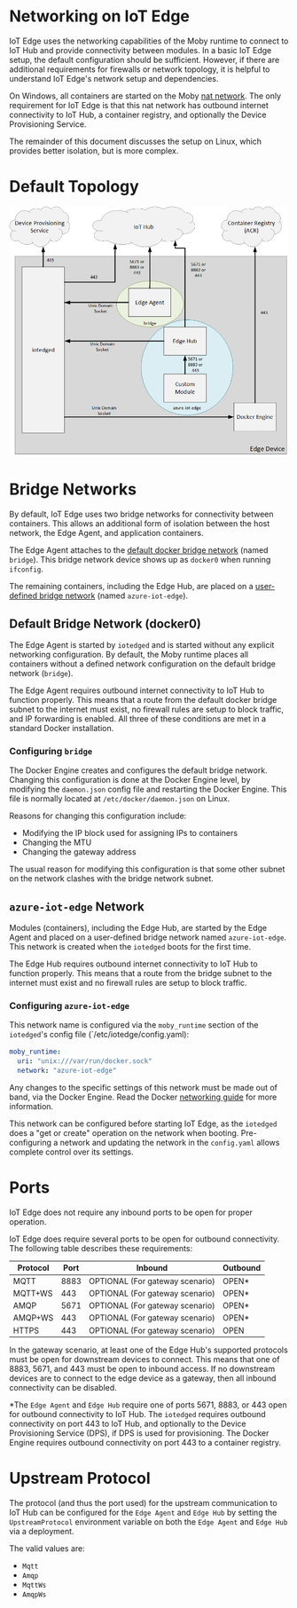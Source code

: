# Networking on IoT Edge

IoT Edge uses the networking capabilities of the Moby runtime to connect to IoT Hub and provide connectivity between modules.
In a basic IoT Edge setup, the default configuration should be sufficient.
However, if there are additional requirements for firewalls or network topology, it is helpful to understand IoT Edge's network setup and dependencies.

On Windows, all containers are started on the Moby [nat network][3]. The only requirement for IoT Edge is that this nat network has outbound internet connectivity to IoT Hub, a container registry, and optionally the Device Provisioning Service.

The remainder of this document discusses the setup on Linux, which provides better isolation, but is more complex.

# Default Topology

![IoT Edge network][network]

# Bridge Networks

By default, IoT Edge uses two bridge networks for connectivity between containers.
This allows an additional form of isolation between the host network, the Edge Agent, and application containers.

The Edge Agent attaches to the [default docker bridge network][1] (named `bridge`).
This bridge network device shows up as `docker0` when running `ifconfig`.

The remaining containers, including the Edge Hub, are placed on a [user-defined bridge network][2] (named `azure-iot-edge`).

## Default Bridge Network (docker0)

The Edge Agent is started by `iotedged` and is started without any explicit networking configuration.
By default, the Moby runtime places all containers without a defined network configuration on the default bridge network (`bridge`).

The Edge Agent requires outbound internet connectivity to IoT Hub to function properly.
This means that a route from the default docker bridge subnet to the internet must exist, no firewall rules are setup to block traffic, and IP forwarding is enabled.
All three of these conditions are met in a standard Docker installation.

### Configuring `bridge`

The Docker Engine creates and configures the default bridge network.
Changing this configuration is done at the Docker Engine level, by modifying the `daemon.json` config file and restarting the Docker Engine.
This file is normally located at `/etc/docker/daemon.json` on Linux.

Reasons for changing this configuration include:
* Modifying the IP block used for assigning IPs to containers
* Changing the MTU
* Changing the gateway address

The usual reason for modifying this configuration is that some other subnet on the network clashes with the bridge network subnet.

## `azure-iot-edge` Network

Modules (containers), including the Edge Hub, are started by the Edge Agent and placed on a user-defined bridge network named `azure-iot-edge`.
This network is created when the `iotedged` boots for the first time.

The Edge Hub requires outbound internet connectivity to IoT Hub to function properly.
This means that a route from the bridge subnet to the internet must exist and no firewall rules are setup to block traffic.

### Configuring `azure-iot-edge`

This network name is configured via the `moby_runtime` section of the `iotedged`'s config file (`/etc/iotedge/config.yaml):

```yaml
moby_runtime:
  uri: "unix:///var/run/docker.sock"
  network: "azure-iot-edge"
```

Any changes to the specific settings of this network must be made out of band, via the Docker Engine.
Read the Docker [networking guide][4] for more information.

This network can be configured before starting IoT Edge, as the `iotedged` does a "get or create" operation on the network when booting.
Pre-configuring a network and updating the network in the `config.yaml` allows complete control over its settings.

# Ports

IoT Edge does not require any inbound ports to be open for proper operation.

IoT Edge does require several ports to be open for outbound connectivity.
The following table describes these requirements:

|Protocol | Port | Inbound                         | Outbound  |
|---------|------|---------------------------------|-----------|
| MQTT    | 8883 | OPTIONAL (For gateway scenario) | OPEN*     | 
| MQTT+WS | 443  | OPTIONAL (For gateway scenario) | OPEN*     |
| AMQP    | 5671 | OPTIONAL (For gateway scenario) | OPEN*     | 
| AMQP+WS | 443  | OPTIONAL (For gateway scenario) | OPEN*     |
| HTTPS   | 443  | OPTIONAL (For gateway scenario) | OPEN      |

In the gateway scenario, at least one of the Edge Hub's supported protocols must be open for downstream devices to connect.
This means that one of 8883, 5671, and 443 must be open to inbound access.
If no downstream devices are to connect to the edge device as a gateway, then all inbound connectivity can be disabled.

*The `Edge Agent` and `Edge Hub` require one of ports 5671, 8883, or 443 open for outbound connectivity to IoT Hub.
The `iotedged` requires outbound connectivity on port 443 to IoT Hub, and optionally to the Device Provisioning Service (DPS), if DPS is used for provisioning.
The Docker Engine requires outbound connectivity on port 443 to a container registry.

# Upstream Protocol

The protocol (and thus the port used) for the upstream communication to IoT Hub can be configured for the `Edge Agent` and `Edge Hub` by setting the `UpstreamProtocol` environment variable on both the `Edge Agent` and `Edge Hub` via a deployment.

The valid values are:
* `Mqtt`
* `Amqp`
* `MqttWs`
* `AmqpWs`


[1]: https://docs.docker.com/network/bridge/#use-the-default-bridge-network
[2]: https://docs.docker.com/network/bridge/
[3]: https://docs.microsoft.com/en-us/virtualization/windowscontainers/container-networking/network-drivers-topologies
[4]: https://docs.docker.com/network/

[network]: images/iotedge-network.png
